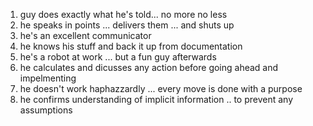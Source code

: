 1. guy does exactly what he's told... no more no less
2. he speaks in points ... delivers them ... and shuts up
3. he's an excellent communicator
4. he knows his stuff and back it up from documentation
5. he's a robot at work ... but a fun guy afterwards
6. he calculates and dicusses any action before going ahead and impelmenting
7. he doesn't work haphazzardly ... every move is done with a purpose
8. he confirms understanding of implicit information .. to prevent any assumptions